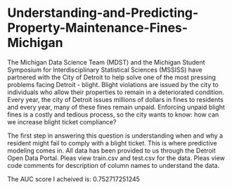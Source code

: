 # Understanding-and-Predicting-Property-Maintenance-Fines-Michigan
The Michigan Data Science Team (MDST) and the Michigan Student Symposium for Interdisciplinary Statistical Sciences (MSSISS) have partnered with the City of Detroit to help solve one of the most pressing problems facing Detroit - blight. Blight violations are issued by the city to individuals who allow their properties to remain in a deteriorated condition. Every year, the city of Detroit issues millions of dollars in fines to residents and every year, many of these fines remain unpaid. Enforcing unpaid blight fines is a costly and tedious process, so the city wants to know: how can we increase blight ticket compliance?

The first step in answering this question is understanding when and why a resident might fail to comply with a blight ticket. This is where predictive modeling comes in.
All data has been provided to us through the Detroit Open Data Portal.
Pleas view train.csv and test.csv for the data. 
Pleas view code comments for description of column names to understand the data.

The AUC score I acheived is: 0.752717251245
